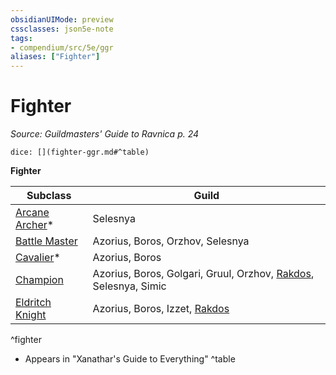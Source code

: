 ```yaml
---
obsidianUIMode: preview
cssclasses: json5e-note
tags:
- compendium/src/5e/ggr
aliases: ["Fighter"]
---
```

# Fighter
*Source: Guildmasters' Guide to Ravnica p. 24* 

`dice: [](fighter-ggr.md#^table)`

**Fighter**

| Subclass | Guild |
|----------|-------|
| [Arcane Archer](compendium/classes/fighter-arcane-archer-xge.md)* | Selesnya |
| [Battle Master](compendium/classes/fighter-battle-master.md) | Azorius, Boros, Orzhov, Selesnya |
| [Cavalier](compendium/classes/fighter-cavalier-xge.md)* | Azorius, Boros |
| [Champion](compendium/classes/fighter-champion.md) | Azorius, Boros, Golgari, Gruul, Orzhov, [Rakdos](compendium/bestiary/npc/rakdos-ggr.md), Selesnya, Simic |
| [Eldritch Knight](compendium/classes/fighter-eldritch-knight.md) | Azorius, Boros, Izzet, [Rakdos](compendium/bestiary/npc/rakdos-ggr.md) |
^fighter

* Appears in "Xanathar's Guide to Everything"
^table